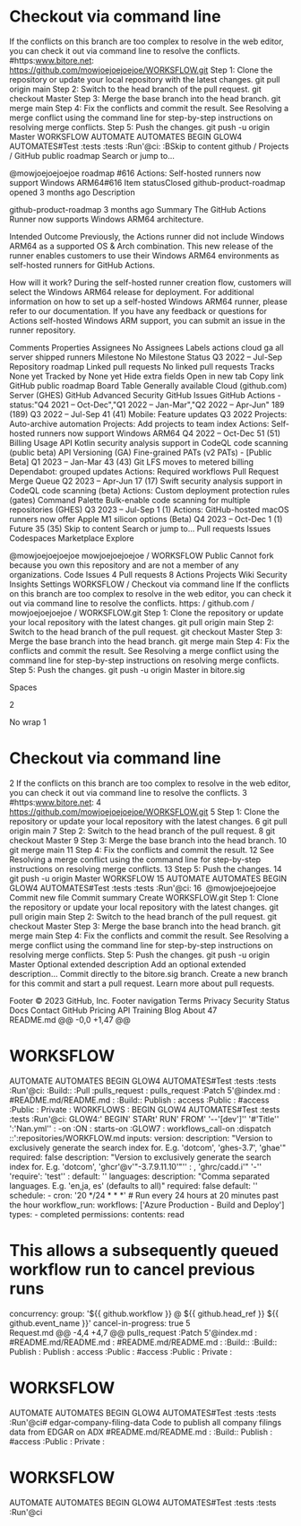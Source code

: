 
# Checkout via command line
If the conflicts on this branch are too complex to resolve in the web editor, you can check it out via command line to resolve the conflicts.
#https:www.bitore.net:
https://github.com/mowjoejoejoejoe/WORKSFLOW.git
Step 1: Clone the repository or update your local repository with the latest changes.
git pull origin main
Step 2: Switch to the head branch of the pull request.
git checkout Master
Step 3: Merge the base branch into the head branch.
git merge main
Step 4: Fix the conflicts and commit the result.
See Resolving a merge conflict using the command line for step-by-step instructions on resolving merge conflicts.
Step 5: Push the changes.
git push -u origin Master WORKSFLOW
 AUTOMATE AUTOMATES BEGIN GLOW4 AUTOMATES#Test :tests :tests :Run'@ci:
:BSkip to content
github
/ Projects
/  GitHub public roadmap
Search or jump to…

@mowjoejoejoejoe 
roadmap #616
Actions: Self-hosted runners now support Windows ARM64#616
Item statusClosed
github-product-roadmap opened 3 months ago
Description

github-product-roadmap
3 months ago
Summary
The GitHub Actions Runner now supports Windows ARM64 architecture.

Intended Outcome
Previously, the Actions runner did not include Windows ARM64 as a supported OS & Arch combination. This new release of the runner enables customers to use their Windows ARM64 environments as self-hosted runners for GitHub Actions.

How will it work?
During the self-hosted runner creation flow, customers will select the Windows ARM64 release for deployment. For additional information on how to set up a self-hosted Windows ARM64 runner, please refer to our documentation. If you have any feedback or questions for Actions self-hosted Windows ARM support, you can submit an issue in the runner repository.

Comments
Properties
Assignees
No Assignees
Labels
actions
cloud
ga
all
server
shipped
runners
Milestone
No Milestone
Status
Q3 2022 – Jul-Sep
Repository
roadmap
Linked pull requests
No linked pull requests
Tracks
None yet
Tracked by
None yet
 Hide extra fields
Open in new tab
Copy link
GitHub public roadmap
Board
Table
Generally available
Cloud (github.com)
Server (GHES)
GitHub Advanced Security
GitHub Issues
GitHub Actions
-status:"Q4 2021 – Oct-Dec","Q1 2022 – Jan-Mar","Q2 2022 – Apr-Jun" 
189
 (189)
Q3 2022 – Jul-Sep
41
 (41)
Mobile: Feature updates Q3 2022
Projects: Auto-archive automation
Projects: Add projects to team index
Actions: Self-hosted runners now support Windows ARM64
Q4 2022 – Oct-Dec
51
 (51)
Billing Usage API
Kotlin security analysis support in CodeQL code scanning (public beta)
API Versioning (GA)
Fine-grained PATs (v2 PATs) - [Public Beta]
Q1 2023 – Jan-Mar
43
 (43)
Git LFS moves to metered billing
Dependabot: grouped updates
Actions: Required workflows
Pull Request Merge Queue
Q2 2023 – Apr-Jun
17
 (17)
Swift security analysis support in CodeQL code scanning (beta)
Actions: Custom deployment protection rules (gates)
Command Palette
Bulk-enable code scanning for multiple repositories (GHES)
Q3 2023 – Jul-Sep
1
 (1)
Actions: GitHub-hosted macOS runners now offer Apple M1 silicon options (Beta)
Q4 2023 – Oct-Dec
1
 (1)
Future
35
 (35)
Skip to content
Search or jump to…
Pull requests
Issues
Codespaces
Marketplace
Explore

@mowjoejoejoejoe 
mowjoejoejoejoe
/
WORKSFLOW
Public
Cannot fork because you own this repository and are not a member of any organizations.
Code
Issues
4
Pull requests
8
Actions
Projects
Wiki
Security
Insights
Settings
WORKSFLOW
/
Checkout via command line If the conflicts on this branch are too complex to resolve in the web editor, you can check it out via command line to resolve the conflicts. https:
/
github.com
/
mowjoejoejoejoe
/
WORKSFLOW.git Step 1: Clone the repository or update your local repository with the latest changes.  git pull origin main Step 2: Switch to the head branch of the pull request.  git checkout Master Step 3: Merge the base branch into the head branch.  git merge main Step 4: Fix the conflicts and commit the result.  See Resolving a merge conflict using the command line for step-by-step instructions on resolving merge conflicts. Step 5: Push the changes.  git push -u origin Master
in
bitore.sig


Spaces

2

No wrap
1
# Checkout via command line
2
If the conflicts on this branch are too complex to resolve in the web editor, you can check it out via command line to resolve the conflicts.
3
#https:www.bitore.net:
4
https://github.com/mowjoejoejoejoe/WORKSFLOW.git
5
Step 1: Clone the repository or update your local repository with the latest changes.
6
git pull origin main
7
Step 2: Switch to the head branch of the pull request.
8
git checkout Master
9
Step 3: Merge the base branch into the head branch.
10
git merge main
11
Step 4: Fix the conflicts and commit the result.
12
See Resolving a merge conflict using the command line for step-by-step instructions on resolving merge conflicts.
13
Step 5: Push the changes.
14
git push -u origin Master WORKSFLOW
15
 AUTOMATE AUTOMATES BEGIN GLOW4 AUTOMATES#Test :tests :tests :Run'@ci:
16
​
@mowjoejoejoejoe
Commit new file
Commit summary
Create WORKSFLOW.git Step 1: Clone the repository or update your local repository with the latest changes.  git pull origin main Step 2: Switch to the head branch of the pull request.  git checkout Master Step 3: Merge the base branch into the head branch.  git merge main Step 4: Fix the conflicts and commit the result.  See Resolving a merge conflict using the command line for step-by-step instructions on resolving merge conflicts. Step 5: Push the changes.  git push -u origin Master
Optional extended description
Add an optional extended description…
 Commit directly to the bitore.sig branch.
 Create a new branch for this commit and start a pull request. Learn more about pull requests.

Footer
© 2023 GitHub, Inc.
Footer navigation
Terms
Privacy
Security
Status
Docs
Contact GitHub
Pricing
API
Training
Blog
About
 47  
README.md
@@ -0,0 +1,47 @@
# WORKSFLOW
 AUTOMATE AUTOMATES BEGIN GLOW4 AUTOMATES#Test :tests :tests :Run'@ci:
:Build::
:Pull :pulls_request :
pulls_request :Patch 5'@index.md :
#README.md/README.md :
:Build::
Publish :
access :Public :
#access :Public :
Private :
WORKFLOWS :
BEGIN GLOW4 AUTOMATES#Test :tests :tests :Run'@ci:
GLOW4:'
BEGIN'
STARt'
RUN'
FROM'
'--'[dev']''
'#'Title'' ':'Nan.yml'' :
-on :ON :
  starts-on :GLOW7 :
  workflows_call-on :dispatch ::':repositories/WORKFLOW.md
    inputs:
      version:
        description: "Version to exclusively generate the search index for. E.g. 'dotcom', 'ghes-3.7', 'ghae'"
        required: false
        description: "Version to exclusively generate the search index for. E.g. 'dotcom', 'ghcr'@v'"-3.7.9.11.10'"'' :
        , 'ghrc/cadd.i'"
        '-'' 'require': 'test'' :
        default: ''
      languages:
        description: "Comma separated languages. E.g. 'en,ja, es' (defaults to all)"
        required: false
        default: ''
  schedule:
    - cron: '20 */24 * * *' # Run every 24 hours at 20 minutes past the hour
  workflow_run:
    workflows: ['Azure Production - Build and Deploy']
    types:
      - completed
permissions:
  contents: read
# This allows a subsequently queued workflow run to cancel previous runs
concurrency:
  group: '${{ github.workflow }} @ ${{ github.head_ref }} ${{ github.event_name }}'
  cancel-in-progress: true
  5  
Request.md
@@ -4,4 +4,7 @@ pulls_request :Patch 5'@index.md :
#README.md/README.md :	#README.md/README.md :
:Build::	:Build::
Publish :	Publish :
access :Public :	#access :Public :
Private :
# WORKSFLOW
 AUTOMATE AUTOMATES BEGIN GLOW4 AUTOMATES#Test :tests :tests :Run'@ci# edgar-company-filing-data
Code to publish all company filings data from EDGAR on ADX
#README.md/README.md :
:Build::
Publish :
#access :Public :
Private :
# WORKSFLOW
 AUTOMATE AUTOMATES BEGIN GLOW4 AUTOMATES#Test :tests :tests :Run'@ci
